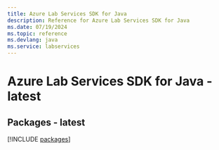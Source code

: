 ```yaml
---
title: Azure Lab Services SDK for Java
description: Reference for Azure Lab Services SDK for Java
ms.date: 07/19/2024
ms.topic: reference
ms.devlang: java
ms.service: labservices
---
```

# Azure Lab Services SDK for Java - latest
## Packages - latest
[!INCLUDE [packages](lab-services-index.md)]